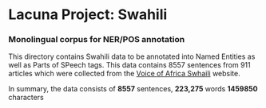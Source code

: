 # Lacuna Project: Swahili

### Monolingual corpus for NER/POS annotation

This directory contains Swahili data to be annotated into Named Entities as well as Parts of SPeech tags. This data contains 8557 sentences from 911 articles which were collected from the [Voice of Africa Swhaili](https://www.voaswahili.com) website.

In summary, the data consists of **8557** sentences, **223,275** words **1459850** characters

